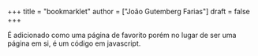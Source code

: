 +++
title = "bookmarklet"
author = ["João Gutemberg Farias"]
draft = false
+++

É adicionado como uma página de favorito porém no lugar de ser uma página em si, é um código em javascript.
